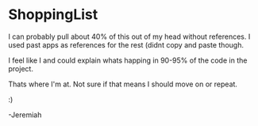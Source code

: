 # ShoppingList

I can probably pull about 40% of this out of my head without references. I used past apps as references for the rest (didnt copy and paste though.

I feel like I and could explain whats happing in 90-95% of the code in the project. 

Thats where I'm at. Not sure if that means I should move on or repeat. 

:)

-Jeremiah
